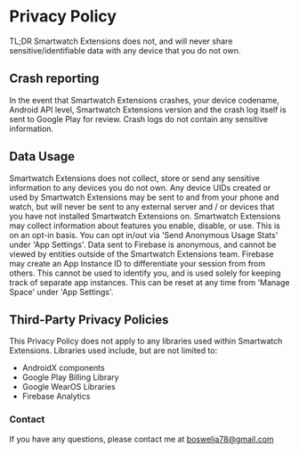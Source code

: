 # Privacy Policy
TL;DR Smartwatch Extensions does not, and will never share sensitive/identifiable data with any device that you do not own.

## Crash reporting
In the event that Smartwatch Extensions crashes, your device codename, Android API level, Smartwatch Extensions version and the crash log itself is sent to Google Play for review.
Crash logs do not contain any sensitive information.

## Data Usage
Smartwatch Extensions does not collect, store or send any sensitive information to any devices you do not own.
Any device UIDs created or used by Smartwatch Extensions may be sent to and from your phone and watch, but will never be sent to any external server and / or devices that you have not installed Smartwatch Extensions on.
Smartwatch Extensions may collect information about features you enable, disable, or use. This is on an opt-in basis. You can opt in/out via 'Send Anonymous Usage Stats' under 'App Settings'.
Data sent to Firebase is anonymous, and cannot be viewed by entities outside of the Smartwatch Extensions team.
Firebase may create an App Instance ID to differentiate your session from from others. This cannot be used to identify you, and is used solely for keeping track of separate app instances. This can be reset at any time from 'Manage Space' under 'App Settings'.

## Third-Party Privacy Policies
This Privacy Policy does not apply to any libraries used within Smartwatch Extensions. Libraries used include, but are not limited to:
* AndroidX components
* Google Play Billing Library
* Google WearOS Libraries
* Firebase Analytics

### Contact
If you have any questions, please contact me at boswelja78@gmail.com
